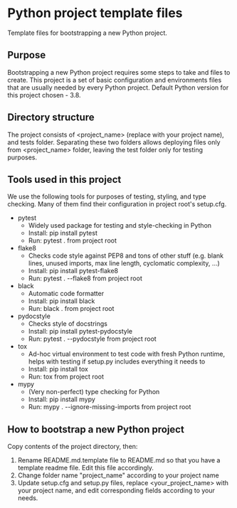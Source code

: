 # Python project template files
Template files for bootstrapping a new Python project.

## Purpose
Bootstrapping a new Python project requires some steps to take and files to create. This project is a set of basic configuration and environments files that are usually needed by every Python project. Default Python version for this project chosen - 3.8.

## Directory structure
The project consists of <project_name> (replace with your project name), and tests folder.  Separating these two folders allows deploying files only from <project_name> folder, leaving the test folder only for testing purposes. 

## Tools used in this project
We use the following tools for purposes of testing, styling, and type checking. Many of them find their configuration in project root's setup.cfg.

- pytest
  - Widely used package for testing and style-checking in Python
  - Install: pip install pytest
  - Run: pytest . from project root
- flake8
  - Checks code style against PEP8 and tons of other stuff (e.g. blank lines, unused imports, max line length, cyclomatic complexity, ...)
  - Install: pip install pytest-flake8
  - Run: pytest . --flake8 from project root
- black
  - Automatic code formatter
  - Install: pip install black
  - Run: black . from project root
- pydocstyle
  - Checks style of docstrings
  - Install: pip install pytest-pydocstyle
  - Run: pytest . --pydocstyle from project root
- tox
  - Ad-hoc virtual environment to test code with fresh Python runtime, helps with testing if setup.py includes everything it needs to
  - Install: pip install tox
  - Run: tox from project root
- mypy
  - (Very non-perfect) type checking for Python
  - Install: pip install mypy
  - Run: mypy . --ignore-missing-imports from project root

## How to bootstrap a new Python project
Copy contents of the project directory, then:
1. Rename README.md.template file to README.md so that you have a template readme file. Edit this file accordingly.
2. Change folder name "project_name" according to your project name
3. Update setup.cfg and setup.py files, replace <your_project_name> with your project name, and edit corresponding fields according to your needs.

